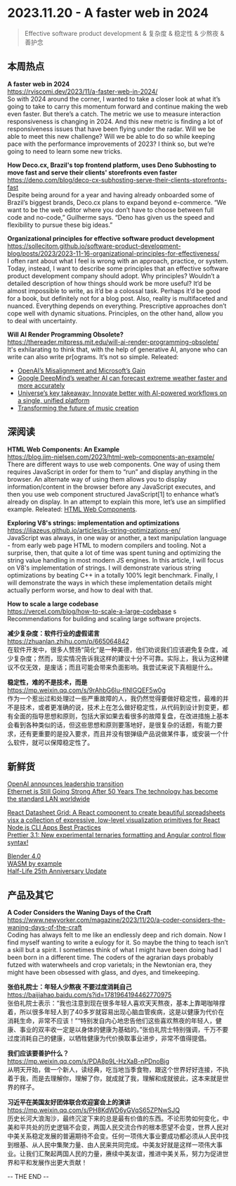 2023.11.20 - A faster web in 2024  
========  

> Effective software product development & 复杂度 & 稳定性 & 少熬夜 & 善护念

## 本周热点

**A faster web in 2024**  
https://rviscomi.dev/2023/11/a-faster-web-in-2024/  
So with 2024 around the corner, I wanted to take a closer look at what it’s going to take to carry this momentum forward and continue making the web even faster. But there’s a catch. The metric we use to measure interaction responsiveness is changing in 2024. And this new metric is finding a lot of responsiveness issues that have been flying under the radar. Will we be able to meet this new challenge? Will we be able to do so while keeping pace with the performance improvements of 2023? I think so, but we’re going to need to learn some new tricks.

**How Deco.cx, Brazil's top frontend platform, uses Deno Subhosting to move fast and serve their clients' storefronts even faster**  
https://deno.com/blog/deco-cx-subhosting-serve-their-clients-storefronts-fast  
Despite being around for a year and having already onboarded some of Brazil’s biggest brands, Deco.cx plans to expand beyond e-commerce. “We want to be the web editor where you don’t have to choose between full code and no-code,” Guilherme says. “Deno has given us the speed and flexibility to pursue these big ideas.”

**Organizational principles for effective software product development**  
https://sollecitom.github.io/software-product-development-blog/posts/2023/2023-11-16-organizational-principles-for-effectiveness/  
I often rant about what I feel is wrong with an approach, practice, or system. Today, instead, I want to describe some principles that an effective software product development company should adopt. Why principles? Wouldn’t a detailed description of how things should work be more useful? It’d be almost impossible to write, as it’d be a colossal task. Perhaps it’d be good for a book, but definitely not for a blog post. Also, reality is multifaceted and nuanced. Everything depends on everything. Prescriptive approaches don’t cope well with dynamic situations. Principles, on the other hand, allow you to deal with uncertainty.

**Will AI Render Programming Obsolete?**  
https://thereader.mitpress.mit.edu/will-ai-render-programming-obsolete/  
It's exhilarating to think that, with the help of generative AI, anyone who can write can also write pr[ograms. It’s not so simple. Releated:  
- [OpenAI’s Misalignment and Microsoft’s Gain](https://stratechery.com/2023/openais-misalignment-and-microsofts-gain/)  
- [Google DeepMind’s weather AI can forecast extreme weather faster and more accurately](https://www.technologyreview.com/2023/11/14/1083366/google-deepminds-weather-ai-can-forecast-extreme-weather-quicker-and-more-accurately/)  
- [Universe’s key takeaway: Innovate better with AI-powered workflows on a single, unified platform](https://github.blog/2023-11-15-universes-key-takeaway-innovate-better-with-ai-powered-workflows-on-a-single-unified-platform/)  
- [Transforming the future of music creation](https://deepmind.google/discover/blog/transforming-the-future-of-music-creation/)  

##  深阅读

**HTML Web Components: An Example**  
https://blog.jim-nielsen.com/2023/html-web-components-an-example/  
There are different ways to use web components. One way of using them requires JavaScript in order for them to “run” and display anything in the browser. An alternate way of using them allows you to display information/content in the browser before any JavaScript executes, and then you use web component structured JavaScript[1] to enhance what’s already on display. In an attempt to explain this more, let’s use an simplified example. Releated: [HTML Web Components](https://gomakethings.com/html-web-components/).  

**Exploring V8's strings: implementation and optimizations**  
https://iliazeus.github.io/articles/js-string-optimizations-en/  
JavaScript was always, in one way or another, a text manipulation language - from early web page HTML to modern compilers and tooling. Not a surprise, then, that quite a lot of time was spent tuning and optimizing the string value handling in most modern JS engines. In this article, I will focus on V8's implementation of strings. I will demonstrate various string optimizations by beating C++ in a totally 100% legit benchmark. Finally, I will demonstrate the ways in which these implementation details might actually perform worse, and how to deal with that.

**How to scale a large codebase**  
https://vercel.com/blog/how-to-scale-a-large-codebase  s
Recommendations for building and scaling large software projects.

**减少复杂度：软件行业的虚假诺言**  
https://zhuanlan.zhihu.com/p/665064842  
在软件开发中，很多人赞扬“简化”是一种美德，他们劝说我们应该避免复杂度，减少复杂度；然而，现实情况告诉我这样的建议十分不可靠。实际上，我认为这种建议不仅无效，是废话；而且可能会带来负面影响。我尝试来说下真相是什么。

**稳定性，难的不是技术，而是**  
https://mp.weixin.qq.com/s/9rAhbG6lu-flNIGQEF5w0g  
作为一个惹出过和处理过一些严重故障的人，我仍然觉得要做好稳定性，最难的并不是技术，或者更准确的说，技术上在怎么做好稳定性，从代码到设计到变更，都有全面的指导思想和原则，包括大家如果去看很多的故障复盘，在改进措施上基本会看到各种类似的话，但这些思想和原则要落地好，是很复杂的话题，有能力要求，还有更重要的是投入要求，而且并没有银弹级产品说做某件事，或安装一个什么软件，就可以保障稳定性了。

## 新鲜货

[OpenAI announces leadership transition](https://openai.com/blog/openai-announces-leadership-transition)  
[Ethernet is Still Going Strong After 50 Years The technology has become the standard LAN worldwide](https://spectrum.ieee.org/ethernet-ieee-milestone)  

[React Datasheet Grid: A React component to create beautiful spreadsheets](https://react-datasheet-grid.netlify.app/)  
[visx a collection of expressive, low-level visualization primitives for React](https://airbnb.io/visx/)  
[Node.js CLI Apps Best Practices](https://github.com/lirantal/nodejs-cli-apps-best-practices)  
[Prettier 3.1: New experimental ternaries formatting and Angular control flow syntax!](https://prettier.io/blog/2023/11/13/3.1.0)  

[Blender 4.0](https://wiki.blender.org/wiki/Reference/Release_Notes/4.0)  
[WASM by example](https://wasmbyexample.dev/home.en-us.html)  
[Half-Life 25th Anniversary Update](https://www.half-life.com/en/halflife25/)  

## 产品及其它  

**A Coder Considers the Waning Days of the Craft**  
https://www.newyorker.com/magazine/2023/11/20/a-coder-considers-the-waning-days-of-the-craft  
Coding has always felt to me like an endlessly deep and rich domain. Now I find myself wanting to write a eulogy for it. So maybe the thing to teach isn’t a skill but a spirit. I sometimes think of what I might have been doing had I been born in a different time. The coders of the agrarian days probably futzed with waterwheels and crop varietals; in the Newtonian era, they might have been obsessed with glass, and dyes, and timekeeping. 

**张伯礼院士：年轻人少熬夜 不要过度消耗自己**  
https://baijiahao.baidu.com/s?id=1781964194462770975  
张伯礼院士表示：“我也注意到现在很多年轻人喜欢天天熬夜，基本上靠喝咖啡撑着，所以很多年轻人到了40多岁就容易出现心脑血管疾病，这是以健康为代价在消耗生命，非常不应该！”“特别发自内心地忠告他们这些喜欢熬夜的年轻人，健康、事业的双丰收一定是以身体的健康为基础的。”张伯礼院士特别强调，千万不要过度消耗自己的健康，以牺牲健康为代价换取事业进步，非常不值得提倡。

**我们应该要善护什么？**  
https://mp.weixin.qq.com/s/PDA8p9L-HzXaB-nPDnoBig  
从明天开始，做一个新人，读经典，吃当地当季食物，跟这个世界好好连接，不执着于我，而是去理解你，理解了你，就成就了我，理解和成就彼此，这本来就是世界的样子。

**习近平在美国友好团体联合欢迎宴会上的演讲**  
https://mp.weixin.qq.com/s/PH8KdWD6yGVqS65ZPNwSJQ  
历史长河大浪淘沙，最终沉淀下来的总是最有价值的东西。不论形势如何变化，中美和平共处的历史逻辑不会变，两国人民交流合作的根本愿望不会变，世界人民对中美关系稳定发展的普遍期待不会变。任何一项伟大事业要成功都必须从人民中找到根基、从人民中集聚力量、由人民来共同完成。中美友好就是这样一项伟大事业。让我们汇聚起两国人民的力量，赓续中美友谊，推进中美关系，努力为促进世界和平和发展作出更大贡献！

-- THE END --
